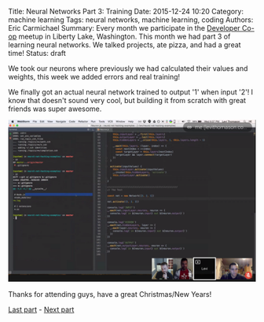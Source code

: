 Title: Neural Networks Part 3: Training
Date: 2015-12-24 10:20
Category: machine learning
Tags: neural networks, machine learning, coding
Authors: Eric Carmichael
Summary: Every month we participate in the [Developer Co-op](http://meetup.com/dev-coop/) meetup in Liberty Lake, Washington. This month we had part 3 of learning neural networks. We talked projects, ate pizza, and had a great time!
Status: draft



We took our neurons where previously we had calculated their values and weights, this week
we added errors and real training!

We finally got an actual neural network trained to output '1' when input '2'! I know that doesn't
sound very cool, but building it from scratch with great friends was super awesome.

![Neuron graph](/images/events/neuron_pt3_remote.png)


Thanks for attending guys, have a great Christmas/New Years!


[Last part](asdf) - [Next part](asdf)
